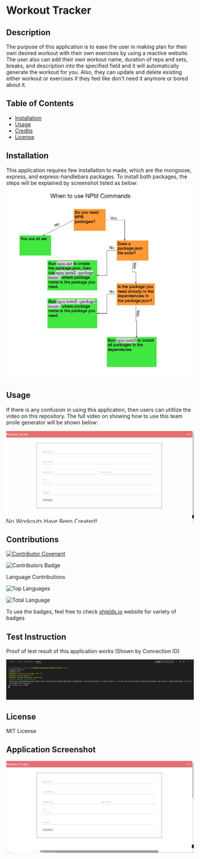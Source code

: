 # Workout Tracker

## Description 
The purpose of this application is to ease the user in making plan for their own desired workout with their own exercises by using a reactive website. The user also can add their own workout name, duration of reps and sets, breaks, and description into the specified field and it will automatically generate the workout for you. Also, they can update and delete existing either workout or exercises if they feel like don't need it anymore or bored about it. 
    
## Table of Contents
* [Installation](#installation)
* [Usage](#usage)
* [Credits](#credits)
* [License](#license)

## Installation 
This application requires few installation to made, which are the mongoose, express, and express-handlebars packages. To install both packages, the steps will be explained by screenshot listed as below:
![Steps Installation](./public/assets/images/steps.JPG) 
  
## Usage 
If there is any confusion in using this application, then users can utitlize the video on this repository. The full video on showing how to use this team proile generator will be shown below:
  
![Example Instructions](./public/assets/images/demo.gif)
  
## Contributions
[![Contributor Covenant](https://img.shields.io/badge/Contributor%20Covenant-v2.0%20adopted-ff69b4.svg)](code_of_conduct.md) 

![Contributors Badge](https://img.shields.io/github/contributors/stevenbong96/WABHndlBars?label=Total%20Contributors)

Language Contributions

![Top Languages](https://img.shields.io/github/languages/top/stevenbong96/WABHndlBars)

![Total Language](https://img.shields.io/github/languages/count/stevenbong96/WABHndlBars)

To use the badges, feel free to check [shields.io](https://shields.io/) website for variety of badges

## Test Instruction 
Proof of test result of this application works (Shown by Connection ID)

![Test Results](./public/assets/images/TestResult.JPG)

## License 
  
MIT License

## Application Screenshot

![Screenshot](./public/assets/images/screenshot.JPG)
